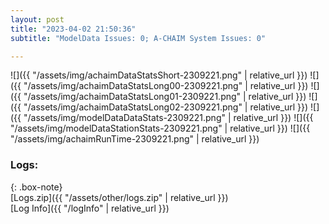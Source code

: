 ```yaml
---
layout: post
title: "2023-04-02 21:50:36"
subtitle: "ModelData Issues: 0; A-CHAIM System Issues: 0"

---
```


![]({{ "/assets/img/achaimDataStatsShort-2309221.png" | relative_url }})
![]({{ "/assets/img/achaimDataStatsLong00-2309221.png" | relative_url }})
![]({{ "/assets/img/achaimDataStatsLong01-2309221.png" | relative_url }})
![]({{ "/assets/img/achaimDataStatsLong02-2309221.png" | relative_url }})
![]({{ "/assets/img/modelDataDataStats-2309221.png" | relative_url }})
![]({{ "/assets/img/modelDataStationStats-2309221.png" | relative_url }})
![]({{ "/assets/img/achaimRunTime-2309221.png" | relative_url }})





### Logs:  
  
{: .box-note}  
[Logs.zip]({{ "/assets/other/logs.zip" | relative_url }})  
[Log Info]({{ "/logInfo" | relative_url }})  

